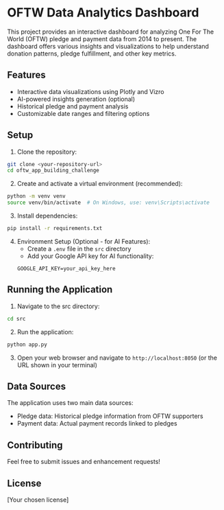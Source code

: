 # OFTW Data Analytics Dashboard

This project provides an interactive dashboard for analyzing One For The World (OFTW) pledge and payment data from 2014 to present. The dashboard offers various insights and visualizations to help understand donation patterns, pledge fulfillment, and other key metrics.

## Features

- Interactive data visualizations using Plotly and Vizro
- AI-powered insights generation (optional)
- Historical pledge and payment analysis
- Customizable date ranges and filtering options

## Setup

1. Clone the repository:
```bash
git clone <your-repository-url>
cd oftw_app_building_challenge
```

2. Create and activate a virtual environment (recommended):
```bash
python -m venv venv
source venv/bin/activate  # On Windows, use: venv\Scripts\activate
```

3. Install dependencies:
```bash
pip install -r requirements.txt
```

4. Environment Setup (Optional - for AI Features):
   - Create a `.env` file in the `src` directory
   - Add your Google API key for AI functionality:
   ```
   GOOGLE_API_KEY=your_api_key_here
   ```

## Running the Application

1. Navigate to the src directory:
```bash
cd src
```

2. Run the application:
```bash
python app.py
```

3. Open your web browser and navigate to `http://localhost:8050` (or the URL shown in your terminal)

## Data Sources

The application uses two main data sources:
- Pledge data: Historical pledge information from OFTW supporters
- Payment data: Actual payment records linked to pledges

## Contributing

Feel free to submit issues and enhancement requests!

## License

[Your chosen license]
